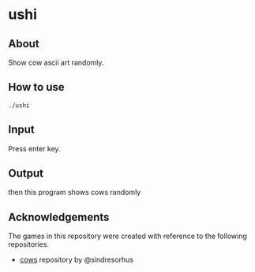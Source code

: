 # ushi

## About
Show cow ascii art randomly.

## How to use

```
./ushi
```

## Input

Press enter key.

## Output

then this program shows cows randomly

## Acknowledgements
The games in this repository were created with reference to the following repositories.
- [cows](https://github.com/sindresorhus/cows) repository by @sindresorhus
